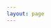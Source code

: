```yaml
---
layout: page
---
```

<script setup>
import {
  VPTeamPage,
  VPTeamPageTitle,
  VPTeamMembers
} from 'vitepress/theme'

const members = [
  {
    avatar: '../head.jpg',
    name: 'Mark Bang',
    title: 'Creator',
    links: [
      { icon: 'github', link: 'https://github.com/markbang' },
    ]
  },
  {
    avatar: 'https://s2.loli.net/2023/11/20/pfyosLlMWNU3Xak.jpg',
    name: 'Hui',
    title: 'Creator',
    links: [
      { icon: 'github', link: 'https://github.com/Hui-hub507' },
    ]
  },
]
</script>

<VPTeamPage>
  <VPTeamPageTitle>
    <template #title>
      我们的团队
    </template>
    <template #lead>
      我们团队是由以下两人组成，也是本站的两位文章编写者
    </template>
  </VPTeamPageTitle>
  <VPTeamMembers
    :members="members"
  />
</VPTeamPage>
